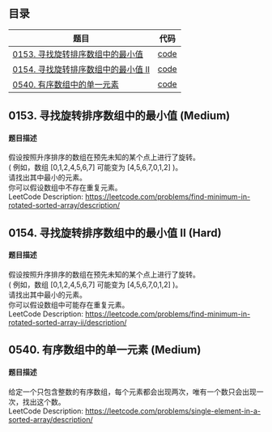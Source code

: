 ## 目录
| 题目 | 代码 |
| - | - |
|[0153. 寻找旋转排序数组中的最小值](#0153) | [code](code/0153_Find_Minimum_in_Rotated_Sorted_Array.py)
|[0154. 寻找旋转排序数组中的最小值 II](#0154) | [code](code/0154_Find_Minimum_in_Rotated_Sorted_Array_II.py)
|[0540. 有序数组中的单一元素](#0540) | [code](code/0540_Single_Element_in_a_Sorted_Array.py)

## 0153. 寻找旋转排序数组中的最小值 (Medium) <a name="0153"></a>
#### 题目描述
假设按照升序排序的数组在预先未知的某个点上进行了旋转。  
( 例如，数组 [0,1,2,4,5,6,7] 可能变为 [4,5,6,7,0,1,2] )。  
请找出其中最小的元素。  
你可以假设数组中不存在重复元素。  
LeetCode Description: https://leetcode.com/problems/find-minimum-in-rotated-sorted-array/description/  

## 0154. 寻找旋转排序数组中的最小值 II (Hard) <a name="0154"></a>
#### 题目描述
假设按照升序排序的数组在预先未知的某个点上进行了旋转。  
( 例如，数组 [0,1,2,4,5,6,7] 可能变为 [4,5,6,7,0,1,2] )。  
请找出其中最小的元素。  
你可以假设数组中可能存在重复元素。  
LeetCode Description: https://leetcode.com/problems/find-minimum-in-rotated-sorted-array-ii/description/ 

## 0540. 有序数组中的单一元素 (Medium) <a name="0540"></a>
#### 题目描述
给定一个只包含整数的有序数组，每个元素都会出现两次，唯有一个数只会出现一次，找出这个数。    
LeetCode Description: https://leetcode.com/problems/single-element-in-a-sorted-array/description/  
